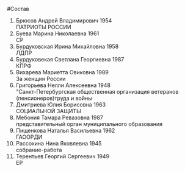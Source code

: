 #Состав
1. Брюсов Андрей Владимирович 1954   
    ПАТРИОТЫ РОССИИ
2. Буева Марина Николаевна 1961   
    СР
3. Бурдуковская Ирина Михайловна 1958   
    ЛДПР
4. Бурдуковекая Светлана Георгиевна 1987   
    КПРФ
5. Вихарева Мариетта Овиковна 1989   
    За женщин России
6. Григорьева Нелли Алексеевна 1948   
    "Санкт-Петербургская общественная организация ветеранов (пенсионеров)труда и войны
7. Дмитриева Юлия Борисовна 1963   
    СОЦИАЛЬНОЙ ЗАЩИТЫ
8. Мебония Тамара Ревазовна 1987   
    представительный орган муниципального образования
9. Пищенкова Наталья Васильевна 1962   
    ГАООРДИ
10. Рассохина Нина Яковлевна 1945   
    собрание-работа
11. Терентьев Георгий Сергеевич 1949   
    ЕР
